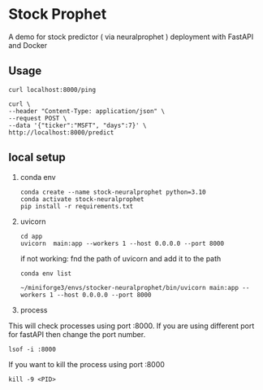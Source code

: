 # Stock Prophet

A demo for stock predictor ( via neuralprophet ) deployment with FastAPI and Docker

## Usage
```
curl localhost:8000/ping
    
curl \
--header "Content-Type: application/json" \
--request POST \
--data '{"ticker":"MSFT", "days":7}' \
http://localhost:8000/predict
```


## local setup
1. conda env    

    ```
    conda create --name stock-neuralprophet python=3.10
    conda activate stock-neuralprophet
    pip install -r requirements.txt
    ```

1. uvicorn 
    ```
    cd app
    uvicorn  main:app --workers 1 --host 0.0.0.0 --port 8000
    ```
    if not working: fnd the path of uvicorn and add it to the path
    ```
    conda env list 

    ~/miniforge3/envs/stocker-neuralprophet/bin/uvicorn main:app --workers 1 --host 0.0.0.0 --port 8000

    ```
1. process

This will check processes using port :8000. If you are using different port for fastAPI then change the port number.
```
lsof -i :8000
```
If you want to kill the process using port :8000
```
kill -9 <PID>
```
